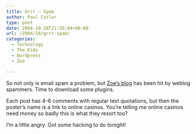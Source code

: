 ```yaml
---
title: Grrr – Spam
author: Paul Cutler
type: post
date: 2004-10-28T21:50:04+00:00
url: /2004/10/grrr-spam/
categories:
  - Technology
  - The Kids
  - Wordpress
  - Zoe

---
```

So not only is email spam a problem, but [Zoe&#8217;s blog][1] has been hit by weblog spammers. Time to download some plugins.

Each post has 4-6 comments with regular text quotations, but then the poster&#8217;s name is a link to online casinos. You&#8217;re telling me online casinos need money so badly this is what they resort too?

I&#8217;m a little angry. Got some hacking to do tonight!

 [1]: http://www.silwenae.net/zoe